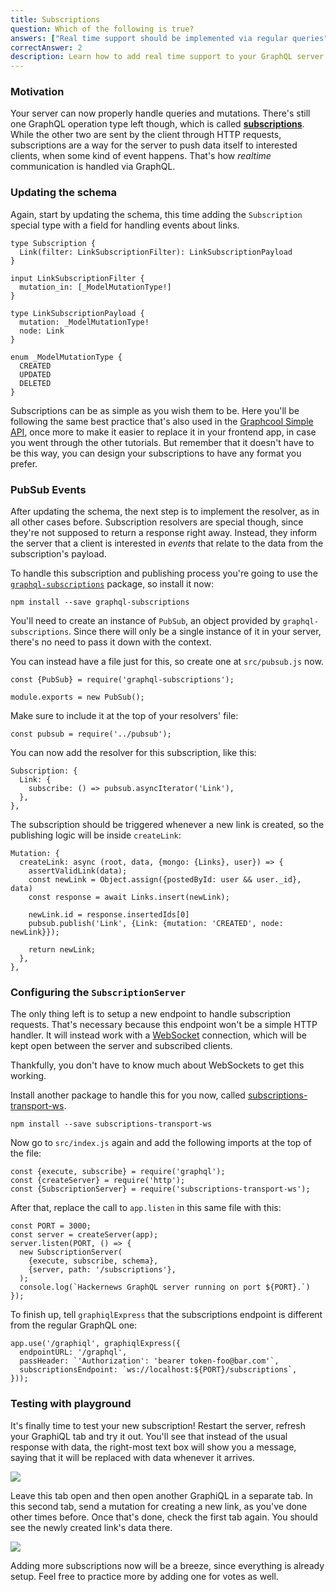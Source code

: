 ```yaml
---
title: Subscriptions
question: Which of the following is true?
answers: ["Real time support should be implemented via regular queries", "It's not currently possible to test subscriptions via GraphiQL", "Subscriptions can be implemented via web sockets", "The only way to implement subscriptions is by using the `subscriptions-transport-ws` package"]
correctAnswer: 2
description: Learn how to add real time support to your GraphQL server by using subscriptions.
---
```


### Motivation

Your server can now properly handle queries and mutations. There's still one GraphQL operation type left though, which is called **[subscriptions](http://facebook.github.io/graphql/#sec-Subscription)**. While the other two are sent by the client through HTTP requests, subscriptions are a way for the server to push data itself to interested clients, when some kind of event happens. That's how *realtime* communication is handled via GraphQL.

### Updating the schema

<Instruction>

Again, start by updating the schema, this time adding the `Subscription` special type with a field for handling events about links.


```graphql(path=".../hackernews-graphql-js/src/schema/index.js")
type Subscription {
  Link(filter: LinkSubscriptionFilter): LinkSubscriptionPayload
}

input LinkSubscriptionFilter {
  mutation_in: [_ModelMutationType!]
}

type LinkSubscriptionPayload {
  mutation: _ModelMutationType!
  node: Link
}

enum _ModelMutationType {
  CREATED
  UPDATED
  DELETED
}
```

</Instruction>

Subscriptions can be as simple as you wish them to be. Here you'll be following the same best practice that's also used in the [Graphcool Simple API](https://www.graph.cool/docs/reference/simple-api/overview-heshoov3ai/), once more to make it easier to replace it in your frontend app, in case you went through the other tutorials. But remember that it doesn't have to be this way, you can design your subscriptions to have any format you prefer.

### PubSub Events

After updating the schema, the next step is to implement the resolver, as in all other cases before. Subscription resolvers are special though, since they're not supposed to return a response right away. Instead, they inform the server that a client is interested in *events* that relate to the data from the subscription's payload.

<Instruction>

To handle this subscription and publishing process you're going to use the [`graphql-subscriptions`](https://github.com/apollographql/graphql-subscriptions) package, so install it now:

```bash(path=".../hackernews-graphql-js")
npm install --save graphql-subscriptions
```

</Instruction>

You'll need to create an instance of `PubSub`, an object provided by `graphql-subscriptions`. Since there will only be a single instance of it in your server, there's no need to pass it down with the context.

<Instruction>

You can instead have a file just for this, so create one at `src/pubsub.js` now.

```js(path=".../hackernews-graphql-js/src/pubsub.js")
const {PubSub} = require('graphql-subscriptions');

module.exports = new PubSub();
```

</Instruction>

<Instruction>

Make sure to include it at the top of your resolvers' file:

```js(path=".../hackernews-graphql-js/src/schema/resolvers.js")
const pubsub = require('../pubsub');
```

</Instruction>

<Instruction>

You can now add the resolver for this subscription, like this:

```js(path=".../hackernews-graphql-js/src/schema/resolvers.js")
Subscription: {
  Link: {
    subscribe: () => pubsub.asyncIterator('Link'),
  },
},
```

</Instruction>

<Instruction>

The subscription should be triggered whenever a new link is created, so the publishing logic will be inside `createLink`:

```js(path=".../hackernews-graphql-js/src/schema/resolvers.js")
Mutation: {
  createLink: async (root, data, {mongo: {Links}, user}) => {
    assertValidLink(data);
    const newLink = Object.assign({postedById: user && user._id}, data)
    const response = await Links.insert(newLink);

    newLink.id = response.insertedIds[0]
    pubsub.publish('Link', {Link: {mutation: 'CREATED', node: newLink}});

    return newLink;
  },
},
```

</Instruction>

### Configuring the `SubscriptionServer`

The only thing left is to setup a new endpoint to handle subscription requests. That's necessary because this endpoint won't be a simple HTTP handler. It will instead work with a [WebSocket](https://en.wikipedia.org/wiki/WebSocket) connection, which will be kept open between the server and subscribed clients.

Thankfully, you don't have to know much about WebSockets to get this working.

<Instruction>

Install another package to handle this for you now, called [subscriptions-transport-ws](http://npmjs.com/package/subscriptions-transport-ws).

```bash(path=".../hackernews-graphql-js")
npm install --save subscriptions-transport-ws
```

</Instruction>

<Instruction>

Now go to `src/index.js` again and add the following imports at the top of the file:

```js(path=".../hackernews-graphql-js/src/index.js")
const {execute, subscribe} = require('graphql');
const {createServer} = require('http');
const {SubscriptionServer} = require('subscriptions-transport-ws');
```

</Instruction>

<Instruction>

After that, replace the call to `app.listen` in this same file with this:

```js(path=".../hackernews-graphql-js/src/index.js")
const PORT = 3000;
const server = createServer(app);
server.listen(PORT, () => {
  new SubscriptionServer(
    {execute, subscribe, schema},
    {server, path: '/subscriptions'},
  );
  console.log(`Hackernews GraphQL server running on port ${PORT}.`)
});
```

</Instruction>

<Instruction>

To finish up, tell `graphiqlExpress` that the subscriptions endpoint is different from the regular GraphQL one:

```js{4-4}(path=".../hackernews-graphql-js/src/index.js")
app.use('/graphiql', graphiqlExpress({
  endpointURL: '/graphql',
  passHeader: `'Authorization': 'bearer token-foo@bar.com'`,
  subscriptionsEndpoint: `ws://localhost:${PORT}/subscriptions`,
}));
```

</Instruction>

### Testing with playground

<Instruction>

It's finally time to test your new subscription! Restart the server, refresh your GraphiQL tab and try it out. You'll see that instead of the usual response with data, the right-most text box will show you a message, saying that it will be replaced with data whenever it arrives.

![](https://i.imgur.com/aUnwc95.png)

</Instruction>

<Instruction>

Leave this tab open and then open another GraphiQL in a separate tab. In this second tab, send a mutation for creating a new link, as you've done other times before. Once that's done, check the first tab again. You should see the newly created link's data there.

![](https://i.imgur.com/rs8VzN2.png)

</Instruction>

Adding more subscriptions now will be a breeze, since everything is already setup. Feel free to practice more by adding one for votes as well.
